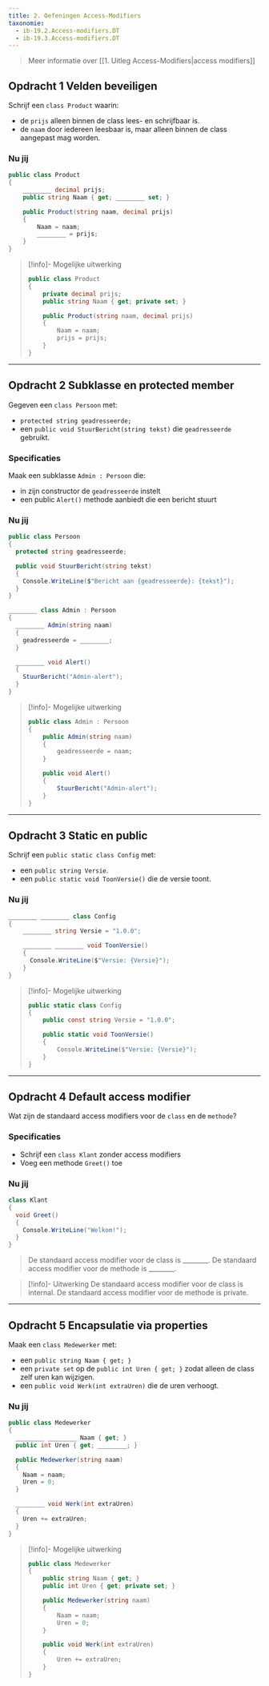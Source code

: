 ```yaml
---
title: 2. Oefeningen Access-Modifiers
taxonomie:
  - ib-19.2.Access-modifiers.DT
  - ib-19.3.Access-modifiers.DT
---
```


> Meer informatie over [[1. Uitleg Access-Modifiers|access modifiers]]

## Opdracht 1 Velden beveiligen
Schrijf een `class Product` waarin:
- de `prijs` alleen binnen de class lees- en schrijfbaar is.
- de `naam` door iedereen leesbaar is, maar alleen binnen de class aangepast mag worden.

### Nu jij
```csharp
public class Product
{
    ________ decimal prijs;
    public string Naam { get; ________ set; }

    public Product(string naam, decimal prijs)
    {
        Naam = naam;
        ________ = prijs;
    }
}
```

> [!info]- Mogelijke uitwerking
>
> ```csharp
> public class Product
> {
>     private decimal prijs;
>     public string Naam { get; private set; }
>
>     public Product(string naam, decimal prijs)
>     {
>         Naam = naam;
>         prijs = prijs;
>     }
> }
> ```

---

## Opdracht 2 Subklasse en protected member
Gegeven een `class Persoon` met:
- `protected string geadresseerde;`
- een `public void StuurBericht(string tekst)` die `geadresseerde` gebruikt.

### Specificaties
Maak een subklasse `Admin : Persoon` die:
- in zijn constructor de `geadresseerde` instelt
- een public `Alert()` methode aanbiedt die een bericht stuurt

### Nu jij
```csharp
public class Persoon
{
  protected string geadresseerde;

  public void StuurBericht(string tekst)
  {
    Console.WriteLine($"Bericht aan {geadresseerde}: {tekst}");
  }
}

________ class Admin : Persoon
{
  ________ Admin(string naam)
  {
    geadresseerde = ________;
  }

  ________ void Alert()
  {
    StuurBericht("Admin-alert");
  }
}
```

> [!info]- Mogelijke uitwerking
> ```csharp
> public class Admin : Persoon
> {
>     public Admin(string naam)
>     {
>         geadresseerde = naam;
>     }
>
>     public void Alert()
>     {
>         StuurBericht("Admin-alert");
>     }
> }
> ```

---

## Opdracht 3 Static en public
Schrijf een `public static class Config` met:
- een `public string Versie`.
- een `public static void ToonVersie()` die de versie toont.

### Nu jij
```csharp runner
________ ________ class Config
{
    ________ string Versie = "1.0.0";

    ________ ________ void ToonVersie()
    {
      Console.WriteLine($"Versie: {Versie}");
    }
}
```

> [!info]- Mogelijke uitwerking
> ```csharp
> public static class Config
> {
>     public const string Versie = "1.0.0";
>
>     public static void ToonVersie()
>     {
>         Console.WriteLine($"Versie: {Versie}");
>     }
> }
> ```

---

## Opdracht 4 Default access modifier
Wat zijn de standaard access modifiers voor de `class` en de `methode`?

### Specificaties
- Schrijf een `class Klant` zonder access modifiers
- Voeg een methode `Greet()` toe

### Nu jij
```csharp
class Klant
{
  void Greet()
  {
    Console.WriteLine("Welkom!");
  }
}
```

> De standaard access modifier voor de class is ________.
> De standaard access modifier voor de methode is ________.

> [!info]- Uitwerking
> De standaard access modifier voor de class is internal.
> De standaard access modifier voor de methode is private.

---

## Opdracht 5 Encapsulatie via properties
Maak een `class Medewerker` met:
- een `public string Naam { get; }`
- een `private set` op de `public int Uren { get; }` zodat alleen de class zelf uren kan wijzigen.
- een `public void Werk(int extraUren)` die de uren verhoogt.

### Nu jij
```csharp runner
public class Medewerker
{
  ________ ________ Naam { get; }
  public int Uren { get; ________; }

  public Medewerker(string naam)
  {
    Naam = naam;
    Uren = 0;
  }

  ________ void Werk(int extraUren)
  {
    Uren += extraUren;
  }
}
```

> [!info]- Mogelijke uitwerking
>
> ```csharp
> public class Medewerker
> {
>     public string Naam { get; }
>     public int Uren { get; private set; }
>
>     public Medewerker(string naam)
>     {
>         Naam = naam;
>         Uren = 0;
>     }
>
>     public void Werk(int extraUren)
>     {
>         Uren += extraUren;
>     }
> }
> ```
